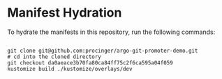 
# Manifest Hydration

To hydrate the manifests in this repository, run the following commands:

```shell

git clone git@github.com:procinger/argo-git-promoter-demo.git
# cd into the cloned directory
git checkout da0aeace3b70fa80ca84ff75c2f6ca595a04f059
kustomize build ./kustomize/overlays/dev
```